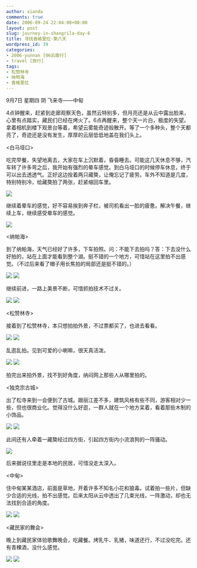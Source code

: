 ```yaml
---
author: xianda
comments: true
date: 2006-09-24 22:04:00+00:00
layout: post
slug: journey-in-shangrila-day-6
title: 寻找香格里拉·第六天
wordpress_id: 39
categories:
- 2006-yunnan [06云南行]
- travel [旅行]
tags:
- 松赞林寺
- 纳帕海
- 香格里拉
---
```




9月7日 星期四 阴 飞来寺——中甸



4点钟醒来，赶紧到走廊观察天色，虽然云特别多，但月亮还是从云中露出脸来，心里有点踏实，藏民们已经在烤火了。6点再醒来，整个天一片白，极度的失望。拿着相机到楼下观景台等着，希望云雾能奇迹般散开。等了一个多种头，整个天都亮了，奇迹还是没有发生，厚厚的云层低低地盖在我们头上。



<白马垭口>



吃完早餐，失望地离去，大家在车上沉默着，昏昏睡去。可能这几天休息不够，汽车转了许多弯之后，我开始有强烈的晕车感觉。到白马垭口的时候停车休息，终于可以出去透透气。正好这边拴着两只藏獒，让俺忘记了疲劳。车外不知道是几度，特别特别冷，给藏獒拍了两张，赶紧缩回车里。



![](http://tkfiles.storage.msn.com/x1pc_jqddVOWRmZwPWAHYlSh7svYt5BLc0HwJpjatv9_DTxG7Jf5xvsf4wiKVSN1vTuSfxaftM8RlR1TpOxtdu_wQNsfqy7uAFmMkwDqTwEt7YwXhwxIB6OFgeZu4BzGQUywUUuPJrk7qI)



继续着晕车的感觉，好不容易挨到奔子栏，被司机看出一脸的疲惫。解决午餐，继续上车，继续感受晕车的感觉。



![](http://tkfiles.storage.msn.com/x1pc_jqddVOWRmZwPWAHYlSh8DoCbSYyYFtuvmmW-AdapTZs-mKRorh8JPRFxATgoJ87mW_2bHK_eQ3eXv0-6J0c6IBoqRwCiuGhGHRJ0Hw6nMuoK2oRVuG5TR_kEtOaQ-q_4_ncfe84F8)



<纳帕海>



到了纳帕海，天气已经好了许多，下车拍照。问：不能下去拍吗？答：下去没什么好拍的，站在上面才能看到整个湖。挺不错的一个地方，可惜站在这里拍不出感觉。（不过后来看了帽子用长焦拍的局部还是挺不错的。）

<!-- more -->

![](http://tkfiles.storage.msn.com/x1pc_jqddVOWRmZwPWAHYlSh5TOPBKsLZBdX34n2WHLp2y9C2F--Ypz-QeByFDCHuf3-tPd1HnVUmMFe5xSd_ugDRnEwvewIJILltYxeWq64fgT9oDgxkzOka7ufRfenhkhOtWVsulljFs)
![](http://tkfiles.storage.msn.com/x1pc_jqddVOWRmZwPWAHYlSh0wc-fSk4_rKR9Y0UnWGdzgMblVKgojkRpRjsRUTQd2LHY0cjI6JFzrIdeuaf4SPg0DdjfvLKWaJ5mTNUS7n8Q_IOQdZuQjtuyxZmAttqG_TPWgEnoSjCv4)



继续前进，一路上美景不断，可惜抓拍技术不过关。



![](http://tkfiles.storage.msn.com/x1pc_jqddVOWRmZwPWAHYlSh7SHxfwKwMNwjPfq2YhRM0zA79Z9L4c7cMfXRaWtWMqTPSMUcD3e_fyf5URgNo5WYN6aHfGjFWf_Erf_kVQgg6basktLN1IUjufbAv2W1lnrczatL3S_v5Q)
![](http://tkfiles.storage.msn.com/x1pc_jqddVOWRmZwPWAHYlSh-emLAMoi5YbkOhx4OO0RxtZOcgsg8FyS1pRqV8Fqil9wqhy7ZRV7OsOkWjomSLMaKh7dqMLD7eNXduO_65aeuqfCWEqPhHkSnbeX-0_T0em1isQ9S9v8Sc)



<松赞林寺>



接着到了松赞林寺，本只想拍拍外景，不过票都买了，也进去看看。



![](http://tkfiles.storage.msn.com/x1pc_jqddVOWRmZwPWAHYlSh-c5Ln7An4l_toAo6I7Rq6jdFWbD70UxIgQnNhBfb_n8gvczNjUFI6STMleT3JCv1dawR5gXtq4JFUzCVBs38R9hWf6QQNmRgBgDN7yYZqwXeO9MT9oghYo)
![](http://tkfiles.storage.msn.com/x1pc_jqddVOWRmZwPWAHYlShw9z_go3qXYm-oTyu9j7-J5B3AN6JSmp0lh2XLvYo4qmxZAZNmWU-K8G8JuEwCq1t6ZcCQ-YTyzZ4FIJ0OE7VRhVHg5gYlKnu9QPRcTfiEMULWJ8RvKFzTQ)



乱逛乱拍。见到可爱的小喇嘛，很天真活泼。



![](http://tkfiles.storage.msn.com/x1pc_jqddVOWRmZwPWAHYlShxEIF7gYBkHkyO_EfvAkBmZXuBnsyLv1kXinlFOvKbSqGf2hegZqWjIqWZneXLVkNJC2EIYe9AKNhJZFEcwkV1fOKjhHwE0u-Rkqb7UPRd9f)
![](http://tkfiles.storage.msn.com/x1pc_jqddVOWRmZwPWAHYlSh-mnqGKdKebOBxTPc875vrd_7wyGJZpQLvc-2OZnag5Zc0Tm64YEJyYXKCuB1uZnAwb9lDURsKRdXC0z5V7UaTXmQAw9SO8hVNb0Sk1npLsx8IOPHL6s8aY)



拍完出来拍外景，找不到好角度，纳闷网上那些人从哪里拍的。





<独克宗古城>



出了松寺来到一会便到了古城。跟丽江差不多，建筑风格有些不同，游客相对少一些，但也很商业化。觉得没什么好逛，一群人就在一个地方呆着，看着那些木制的小饰品。



![](http://tkfiles.storage.msn.com/x1pc_jqddVOWRmZwPWAHYlSh716Uzo0TaozrIpU9Nhjxb5PevlWJ8OyEDUb117ZVHMIDBov0Y-l1IgpZ9YUZGEhEgTJUQ-hhSI648gMQQaHnmDxKHu8stjKCx9VGCub0NiqoT3Tua3Vt9I)
![](http://tkfiles.storage.msn.com/x1pc_jqddVOWRmZwPWAHYlSh4LMhmGJ5Hp4GUQ5VhFHpsZfAdYc6bwZJkkkc1ipmGNHxc4xvixdusrD32gRyp1i3OYy_tYp-Lra54XdGqdH-1Oum1HGU_hMWEbaNSW1Rdu0TYE6zgExbds)



此间还有人牵着一藏獒经过四方街，引起四方街内小流浪狗的一阵骚动。



![](http://tkfiles.storage.msn.com/x1pc_jqddVOWRmZwPWAHYlShzb8Xdo-rWFmZcy31i1AkctwuxO_OhI_C0XKdQZnMfsWFNVy-d3g2GJJSArZJCIjx--aWSOsWPLV2RSRQdsmAviKbo1We4n-tzSTHQjPSLntinNgqO3xPlY)



后来据说往里走是本地的民居，可惜没走太深入。



<中甸>



住中甸某某酒店，前面是草地，开着许多不知名小花和狼毒。试着拍一些片，但缺少合适的光线，拍不出感觉。后来太阳从云中透出了几束光线，一阵激动，却也无法找到合适的角度。



![](http://tkfiles.storage.msn.com/x1pc_jqddVOWRmZwPWAHYlShyZARAXrYZGaLdW8LpTrNEbY5LXTaSemjqLEkBAsFIvOMC054sNJGHCdTX8CD6Ca_FvtGUcnuOzWFRppK4E7vIWsSAlNp4Ew-o4b20exYYADsOUhkvixhgk)
![](http://tkfiles.storage.msn.com/x1pc_jqddVOWRmZwPWAHYlSh5J2Oe--To9UcVgRCzzWxjiHyPS7FOLRBhWXT--sYfTeuYhKoXl8j8_370yiIyJNNs8yUD6sYAJJz_inhJW6aMUPTPAYbKJdaJvAH4jAvgDkShzsacmrtJ4)



<藏民家的舞会>



晚上到藏民家体验歌舞晚会，吃藏餐。烤乳牛、乳猪，味道还行，不过没吃完。还有青稞酒，没什么感觉。



![](http://tkfiles.storage.msn.com/x1pc_jqddVOWRmZwPWAHYlSh5IWZxGEmXVU7bSZsvkV-yM8RTZAD6K9SGptrwgI1JEUkxuxXxD0iMqMSAv9b0C93FKwDTY_luk4StwH3iHLi4TthEdu7JCaewWTpjkYo551Mc-VDr_yyf0)
![](http://tkfiles.storage.msn.com/x1pc_jqddVOWRmZwPWAHYlSh6BmkrIxiiCAxAuEKqf3wYgcNin_7CQLcAjo7ciXa36ui80vlGwROOeq_cdiKo62dBSjGB3IB3PSpvgnPZOL54yzm6NKMDaZMn1f6hIH1cV7o0juF4FI-eo)


